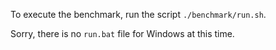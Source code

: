 To execute the benchmark, run the script `./benchmark/run.sh`.

Sorry, there is no `run.bat` file for Windows at this time.

